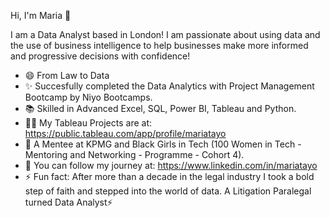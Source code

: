 Hi, I'm Maria 👋

I am a Data Analyst based in London! I am passionate about using data and the use of business intelligence to help businesses make more informed and progressive decisions with confidence! 

* 😄 From Law to Data
* ✨ Succesfully completed the Data Analytics with Project Management Bootcamp by Niyo Bootcamps.
* 📚 Skilled in Advanced Excel, SQL, Power BI, Tableau and Python.
* 👨‍💻 My Tableau Projects are at: https://public.tableau.com/app/profile/mariatayo 
* 🌺 A Mentee at KPMG and Black Girls in Tech (100 Women in Tech - Mentoring and Networking - Programme - Cohort 4).
* 🌱 You can follow my journey at: https://www.linkedin.com/in/mariatayo
* ⚡ Fun fact: After more than a decade in the legal industry I took a bold step of faith and stepped into the world of data. 
     A Litigation Paralegal turned Data Analyst⚡️

<!--
**MariaTayo/MariaTayo** is a ✨ _special_ ✨ repository because its `README.md` (this file) appears on your GitHub profile.

Here are some ideas to get you started:

- 🔭 I’m currently working on ...
- 🌱 I’m currently learning ...
- 👯 I’m looking to collaborate on ...
- 🤔 I’m looking for help with ...
- 💬 Ask me about ...
- 📫 How to reach me: ...
- 😄 Pronouns: ...
- ⚡ Fun fact: ...
-->
